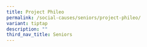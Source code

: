 ```yaml
---
title: Project Phileo
permalink: /social-causes/seniors/project-phileo/
variant: tiptap
description: ""
third_nav_title: Seniors
---
```

